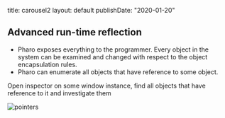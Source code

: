 title: carousel2layout: defaultpublishDate: "2020-01-20"<div class="featureRow even"><div class="featureColumn"><h2 class="code-line"><a id="Advanced_runtime_reflection_13"></a>Advanced run-time reflection</h2><ul><li>Pharo exposes everything to the programmer. Every object in the system can be examined and changed with respect to the object encapsulation rules.</li><li>Pharo can enumerate all objects that have reference to some object.</li></ul><p class="pictureDescription">Open inspector on some window instance, find all objects that have reference to it and investigate them</p></div><div class="pictureColumn"><img src="https://files.pharo.org/web-images/carousel/pointers.gif" alt="pointers"></div></div>